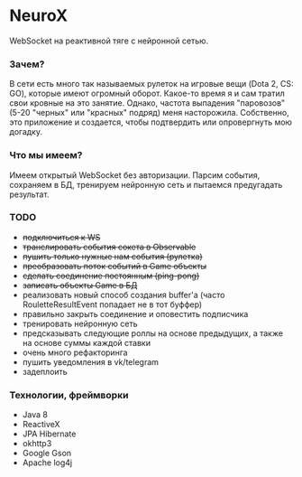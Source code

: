 # NeuroX

WebSocket на реактивной тяге с нейронной сетью.

### Зачем?
В сети есть много так называемых рулеток на игровые вещи (Dota 2, CS: GO), которые имеют огромный оборот. Какое-то время я и сам тратил свои кровные на это занятие. Однако, частота выпадения "паровозов" (5-20 "черных" или "красных" подряд) меня насторожила. Собственно, это приложение и создается, чтобы подтвердить или опровергнуть мою догадку.

### Что мы имеем?
Имеем открытый WebSocket без авторизации. Парсим события, сохраняем в БД, тренируем нейронную сеть и пытаемся предугадать результат.
### TODO

  - ~~подключиться к WS~~
  - ~~транслировать события сокета в Observable~~
  - ~~пушить только нужные нам события (рулетка)~~
  - ~~преобразовать поток событий в Game объекты~~
  - ~~сделать соединение постоянным (ping-pong)~~
  - ~~записать объекты Game в БД~~
  - реализовать новый способ создания buffer'а (часто RouletteResultEvent попадает не в тот буффер)
  - правильно закрыть соединение и оповестить подписчика
  - тренировать нейронную сеть
  - предсказывать следующие роллы на основе предыдущих, а также на основе суммы каждой ставки
  - очень много рефакторинга
  - пушить уведомления в vk/telegram
  - задеплоить

### Технологии, фреймворки
  - Java 8
  - ReactiveX
  - JPA Hibernate
  - okhttp3
  - Google Gson
  - Apache log4j

